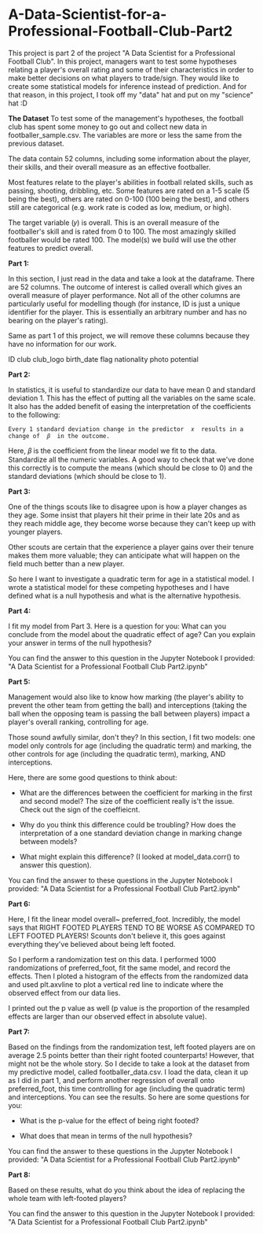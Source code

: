 # A-Data-Scientist-for-a-Professional-Football-Club-Part2
This project is part 2 of the project  "A Data Scientist for a Professional Football Club". In this project, managers want to test some hypotheses relating a player's overall rating and some of their characteristics in order to make better decisions on what players to trade/sign. They would like to create some statistical models for inference instead of prediction. And for that reason, in this project, I took off my "data" hat and put on my "science" hat :D


**The Dataset**
To test some of the management's hypotheses, the football club has spent some money to go out and collect new data in footballer_sample.csv. The variables are more or less the same from the previous dataset.

The data contain 52 columns, including some information about the player, their skills, and their overall measure as an effective footballer.

Most features relate to the player's abilities in football related skills, such as passing, shooting, dribbling, etc. Some features are rated on a 1-5 scale (5 being the best), others are rated on 0-100 (100 being the best), and others still are categorical (e.g. work rate is coded as low, medium, or high).

The target variable (𝑦) is overall. This is an overall measure of the footballer's skill and is rated from 0 to 100. The most amazingly skilled footballer would be rated 100. The model(s) we build will use the other features to predict overall.


**Part 1:**

In this section, I just read in the data and take a look at the dataframe. There are 52 columns. The outcome of interest is called overall which gives an overall measure of player performance. Not all of the other columns are particularly useful for modelling though (for instance, ID is just a unique identifier for the player. This is essentially an arbitrary number and has no bearing on the player's rating).

Same as part 1 of this project, we will remove these columns because they have no information for our work.

ID
club
club_logo
birth_date
flag
nationality
photo
potential


**Part 2:**

In statistics, it is useful to standardize our data to have mean 0 and standard deviation 1. This has the effect of putting all the variables on the same scale. It also has the added benefit of easing the interpretation of the coefficients to the following:

    Every 1 standard deviation change in the predictor  𝑥  results in a change of  𝛽  in the outcome.

Here,  𝛽  is the coefficient from the linear model we fit to the data. Standardize all the numeric variables. A good way to check that we've done this correctly is to compute the means (which should be close to 0) and the standard deviations (which should be close to 1).


**Part 3:**

One of the things scouts like to disagree upon is how a player changes as they age. Some insist that players hit their prime in their late 20s and as they reach middle age, they become worse because they can't keep up with younger players.

Other scouts are certain that the experience a player gains over their tenure makes them more valuable; they can anticipate what will happen on the field much better than a new player.

So here I want to investigate a quadratic term for age in a statistical model. I wrote a statistical model for these competing hypotheses and I have defined what is a null hypothesis and what is the alternative hypothesis.


**Part 4:**

I fit my model from Part 3. 
Here is a question for you: What can you conclude from the model about the quadratic effect of age? Can you explain your answer in terms of the null hypothesis?

You can find the answer to this question in the Jupyter Notebook I provided: "A Data Scientist for a Professional Football Club Part2.ipynb"


**Part 5:**

Management would also like to know how marking (the player's ability to prevent the other team from getting the ball) and interceptions (taking the ball when the opposing team is passing the ball between players) impact a player's overall ranking, controlling for age.

Those sound awfully similar, don't they? In this section, I fit two models: one model only controls for age (including the quadratic term) and marking, the other controls for age (including the quadratic term), marking, AND interceptions.

Here, there are some good questions to think about:

- What are the differences between the coefficient for marking in the first and second model? The size of the coefficient really is't the issue. Check out the sign of the coeffieicnt.

- Why do you think this difference could be troubling? How does the interpretation of a one standard deviation change in marking change between models?

- What might explain this difference? (I looked at model_data.corr() to answer this question).

You can find the answer to these questions in the Jupyter Notebook I provided: "A Data Scientist for a Professional Football Club Part2.ipynb"


**Part 6:**

Here, I fit the linear model overall~ preferred_foot. Incredibly, the model says that RIGHT FOOTED PLAYERS TEND TO BE WORSE AS COMPARED TO LEFT FOOTED PLAYERS! Scounts don't believe it, this goes against everything they've believed about being left footed.

So I perform a randomization test on this data. I performed 1000 randomizations of preferred_foot, fit the same model, and record the effects. Then I ploted a histogram of the effects from the randomized data and used plt.axvline to plot a vertical red line to indicate where the observed effect from our data lies.

I printed out the p value as well (p value is the proportion of the resampled effects are larger than our observed effect in absolute value).


**Part 7:**

Based on the findings from the randomization test, left footed players are on average 2.5 points better than their right footed counterparts! 
However, that might not be the whole story. So I decide to take a look at the dataset from my predictive model, called footballer_data.csv. I load the data, clean it up as I did in part 1, and perform another regression of overall onto preferred_foot, this time controlling for age (including the quadratic term) and interceptions. You can see the results. So here are some questions for you:

- What is the p-value for the effect of being right footed?

- What does that mean in terms of the null hypothesis?

You can find the answer to these questions in the Jupyter Notebook I provided: "A Data Scientist for a Professional Football Club Part2.ipynb"


**Part 8:**

Based on these results, what do you think about the idea of replacing the whole team with left-footed players?

You can find the answer to this question in the Jupyter Notebook I provided: "A Data Scientist for a Professional Football Club Part2.ipynb"
